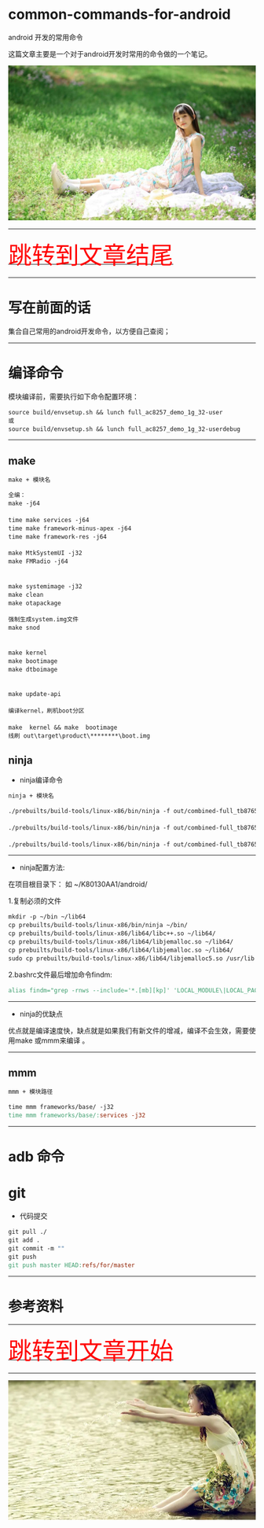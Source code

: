 # common-commands-for-android

android 开发的常用命令


这篇文章主要是一个对于android开发时常用的命令做的一个笔记。



![image_01](./images/image_01.png)

***

[<font face='黑体' color=#ff0000 size=40 >跳转到文章结尾</font>](#参考资料)

***

# 写在前面的话

集合自己常用的android开发命令，以方便自己查阅；

***

# 编译命令

模块编译前，需要执行如下命令配置环境：

```makefile
source build/envsetup.sh && lunch full_ac8257_demo_1g_32-user
或
source build/envsetup.sh && lunch full_ac8257_demo_1g_32-userdebug
```

***

## make
```makefile
make + 模块名
```


```makefile
全编：
make -j64

time make services -j64 
time make framework-minus-apex -j64
time make framework-res -j64

make MtkSystemUI -j32
make FMRadio -j64


make systemimage -j32
make clean
make otapackage

强制生成system.img文件
make snod


make kernel
make bootimage
make dtboimage


make update-api

编译kernel，刷机boot分区

make  kernel && make  bootimage
线刷 out\target\product\********\boot.img
```

## ninja

- ninja编译命令

```makefile
ninja + 模块名
```


```makefile
./prebuilts/build-tools/linux-x86/bin/ninja -f out/combined-full_tb8765ap1_bsp_1g.ninja framework-minus-apex  -j32

./prebuilts/build-tools/linux-x86/bin/ninja -f out/combined-full_tb8765ap1_bsp_1g.ninja services  -j32

./prebuilts/build-tools/linux-x86/bin/ninja -f out/combined-full_tb8765ap1_bsp_1g.ninja framework-res  -j32
```

***

- ninja配置方法:

在项目根目录下：
如
~/K80130AA1/android/


1.复制必须的文件

```makefile
mkdir -p ~/bin ~/lib64
cp prebuilts/build-tools/linux-x86/bin/ninja ~/bin/
cp prebuilts/build-tools/linux-x86/lib64/libc++.so ~/lib64/
cp prebuilts/build-tools/linux-x86/lib64/libjemalloc.so ~/lib64/
cp prebuilts/build-tools/linux-x86/lib64/libjemalloc.so ~/lib64/
sudo cp prebuilts/build-tools/linux-x86/lib64/libjemalloc5.so /usr/lib
```


2.bashrc文件最后增加命令findm:

```makefile
alias findm="grep -rnws --include='*.[mb][kp]' 'LOCAL_MODULE\|LOCAL_PACKAGE_NAME\|name:'"
```

***

- ninja的优缺点

优点就是编译速度快，缺点就是如果我们有新文件的增减，编译不会生效，需要使用make 或mmm来编译 。


***

## mmm

```makefile
mmm + 模块路径
```

```makefile
time mmm frameworks/base/ -j32
time mmm frameworks/base/:services -j32
```

***

# adb 命令





# git

- 代码提交
```makefile
git pull ./
git add .
git commit -m ""
git push
git push master HEAD:refs/for/master
```





***


# 参考资料



***

[<font face='黑体' color=#ff0000 size=40 >跳转到文章开始</font>](#common-commands-for-android)


***

![image_02](./images/image_02.png)
